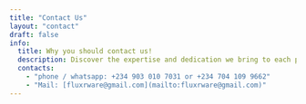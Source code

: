 ```yaml
---
title: "Contact Us"
layout: "contact"
draft: false
info:
  title: Why you should contact us!
  description: Discover the expertise and dedication we bring to each project. Whether it’s complex challenges or unique solutions, we’re here to guide you every step of the way. Let’s build something extraordinary together.
  contacts:
    - "phone / whatsapp: +234 903 010 7031 or +234 704 109 9662"
    - "Mail: [fluxrware@gmail.com](mailto:fluxrware@gmail.com)"
---
```

